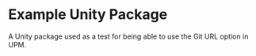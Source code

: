 # Example Unity Package
A Unity package used as a test for being able to use the Git URL option in UPM.
